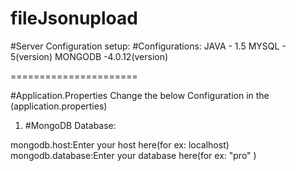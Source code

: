 # fileJsonupload



#Server Configuration setup:
#Configurations:
JAVA - 1.5
MYSQL - 5(version)
MONGODB -4.0.12(version)

======================

#Application.Properties
Change the below Configuration in the (application.properties)

1. #MongoDB Database:

mongodb.host:Enter your host here(for ex: localhost)
mongodb.database:Enter your database here(for ex: "pro" )


